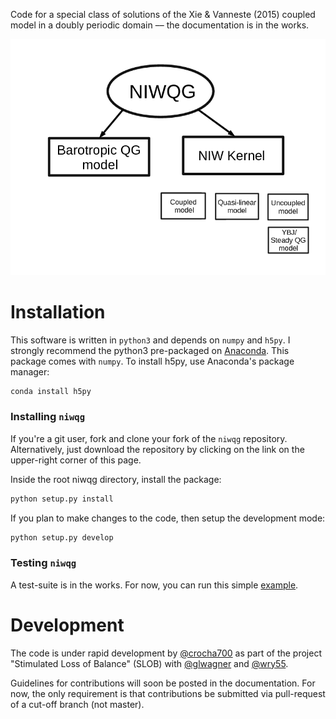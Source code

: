 Code for a special class of solutions of the Xie & Vanneste (2015) coupled model in a doubly periodic domain –– the documentation is in the works.

<img src="./docs/figs/organogram.png" alt="NIWQG organogram"  width="1000">

# Installation
This software is written in `python3` and depends on `numpy` and `h5py`. I strongly
recommend the python3 pre-packaged on [Anaconda](https://www.continuum.io/downloads).
This package comes with `numpy`. To install h5py, use Anaconda's package manager:
```bash
conda install h5py
```

### Installing `niwqg`

If you're a git user, fork and clone your fork of the `niwqg` repository.
Alternatively, just download the repository by clicking on the link on the
upper-right corner of this page.

Inside the root niwqg directory, install the package:

```bash
python setup.py install
```

If you plan to make changes to the code, then setup the development mode:

```bash
python setup.py develop
```

### Testing `niwqg`
A test-suite is in the works. For now, you can run this simple [example](./examples/LambDipole_CoupledModel.ipynb).


# Development
The code is under rapid development by [@crocha700](https://github.com/crocha700)
as part of the project "Stimulated Loss of Balance" (SLOB) with
[@glwagner](https://github.com/glwagner) and [@wry55](https://github.com/wry55).

Guidelines for contributions will soon be posted in the documentation. For now,
the only requirement is that contributions be submitted via pull-request of
a cut-off branch (not master).
